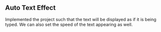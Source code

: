 ## Auto Text Effect
Implemented the project such that the text will be displayed as if it is being typed. We can also set the speed of the text appearing as well.